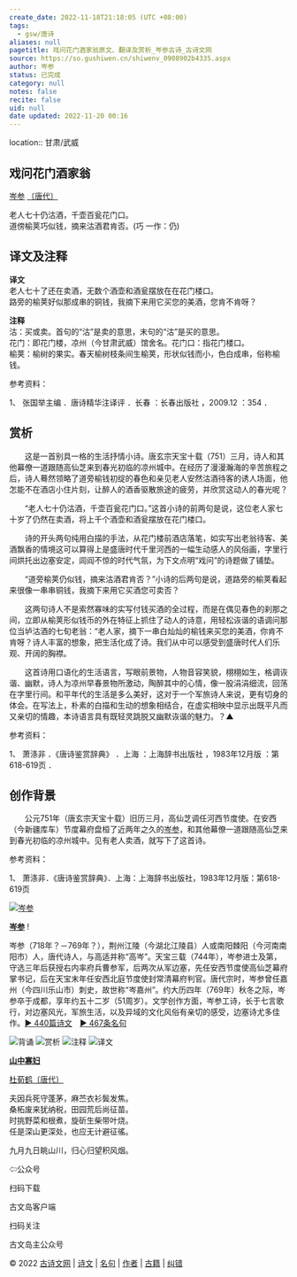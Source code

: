 ```yaml
---
create_date: 2022-11-18T21:18:05 (UTC +08:00)
tags:
  - gsw/唐诗
aliases: null
pagetitle: 戏问花门酒家翁原文、翻译及赏析_岑参古诗_古诗文网
source: https://so.gushiwen.cn/shiwenv_0908902b4335.aspx
author: 岑参
status: 已完成
category: null
notes: false
recite: false
uid: null
date updated: 2022-11-20 00:16
---
```


location:: 甘肃/武威

## 戏问花门酒家翁

[岑参](https://so.gushiwen.cn/authorv_0969d1da1ac1.aspx) [〔唐代〕](https://so.gushiwen.cn/shiwens/default.aspx?cstr=%e5%94%90%e4%bb%a3)

老人七十仍沽酒，千壶百瓮花门口。\
道傍榆荚巧似钱，摘来沽酒君肯否。(巧 一作：仍)

## 译文及注释

**译文**\
老人七十了还在卖酒，无数个酒壶和酒瓮摆放在在花门楼口。\
路旁的榆荚好似那成串的铜钱，我摘下来用它买您的美酒，您肯不肯呀？

**注释**\
沽：买或卖。首句的“沽”是卖的意思，末句的“沽”是买的意思。\
花门：即花门楼，凉州（今甘肃武威）馆舍名。花门口：指花门楼口。\
榆荚：榆树的果实。春天榆树枝条间生榆荚，形状似钱而小，色白成串，俗称榆钱。

参考资料：

1、 张国举主编 ．唐诗精华注译评 ．长春 ：长春出版社 ，2009.12 ：354 ．

## 赏析

　　这是一首别具一格的生活抒情小诗。唐玄宗天宝十载（751）三月，诗人和其他幕僚一道跟随高仙芝来到春光初临的凉州城中。在经历了漫漫瀚海的辛苦旅程之后，诗人蓦然领略了道旁榆钱初绽的春色和亲见老人安然沽酒待客的诱人场面，他怎能不在酒店小住片刻，让醉人的酒香驱散旅途的疲劳，并欣赏这动人的春光呢？

　　“老人七十仍沽酒，千壶百瓮花门口。”这首小诗的前两句是说，这位老人家七十岁了仍然在卖酒，将上千个酒壶和酒瓮摆放在花门楼口。

　　诗的开头两句纯用白描的手法，从花门楼前酒店落笔，如实写出老翁待客、美酒飘香的情境这可以算得上是盛唐时代千里河西的一幅生动感人的风俗画，字里行间烘托出边塞安定，闾阎不惊的时代气氛，为下文点明“戏问”的诗题做了铺垫。

　　“道旁榆荚仍似钱，摘来沽酒君肯否？”小诗的后两句是说，道路旁的榆荚看起来很像一串串铜钱，我摘下来用它买酒您可卖否？

　　这两句诗人不是索然寡味的实写付钱买酒的全过程，而是在偶见春色的刹那之间，立即从榆荚形似钱币的外在特征上抓住了动人的诗意，用轻松诙谐的语调问那位当垆沽酒的七旬老翁：“老人家，摘下一串白灿灿的榆钱来买您的美酒，你肯不肯呀？诗人丰富的想象，把生活化成了诗。我们从中可以感受到盛唐时代人们乐观、开阔的胸襟。

　　这首诗用口语化的生活语言，写眼前景物，人物音容笑貌，栩栩如生，格调诙谐、幽默，诗人为凉州早春景物所激动，陶醉其中的心情，像一股涓涓细流，回荡在字里行间。和平年代的生活是多么美好，这对于一个军旅诗人来说，更有切身的体会。在写法上，朴素的白描和生动的想象相结合，在虚实相映中显示出既平凡而又亲切的情趣，本诗语言具有既轻灵跳脱又幽默诙谐的魅力。？▲

参考资料：

1、 萧涤非 ．《唐诗鉴赏辞典》 ．上海 ：上海辞书出版社 ，1983年12月版 ：第618-619页 ．

## 创作背景

　　公元751年（唐玄宗天宝十载）旧历三月，高仙芝调任河西节度使。在安西（今新疆库车）节度幕府盘桓了近两年之久的[岑参](https://so.gushiwen.cn/authorv_0969d1da1ac1.aspx)，和其他幕僚一道跟随高仙芝来到春光初临的凉州城中。见有老人卖酒，就写下了这首诗。

参考资料：

1、 萧涤非．《唐诗鉴赏辞典》．上海：上海辞书出版社，1983年12月版：第618-619页

[![岑参](https://song.gushiwen.cn/authorImg/cencan.jpg)](https://so.gushiwen.cn/authorv_0969d1da1ac1.aspx)

[**岑参**](https://so.gushiwen.cn/authorv_0969d1da1ac1.aspx) !

岑参（718年？－769年？），荆州江陵（今湖北江陵县）人或南阳棘阳（今河南南阳市）人，唐代诗人，与高适并称“高岑”。天宝三载（744年），岑参进士及第，守选三年后获授右内率府兵曹参军，后两次从军边塞，先任安西节度使高仙芝幕府掌书记，后在天宝末年任安西北庭节度使封常清幕府判官。唐代宗时，岑参曾任嘉州（今四川乐山市）刺史，故世称“岑嘉州”。约大历四年（769年）秋冬之际，岑参卒于成都，享年约五十二岁（51周岁）。文学创作方面，岑参工诗，长于七言歌行，对边塞风光，军旅生活，以及异域的文化风俗有亲切的感受，边塞诗尤多佳作。[► 440篇诗文](https://so.gushiwen.cn/shiwens/default.aspx?astr=%e5%b2%91%e5%8f%82)　[► 467条名句](https://so.gushiwen.cn/mingjus/default.aspx?astr=%e5%b2%91%e5%8f%82)

![背诵](https://song.gushiwen.cn/siteimg/bei-pic.png) ![赏析](https://song.gushiwen.cn/siteimg/shang-pic.png) ![注释](https://song.gushiwen.cn/siteimg/zhu-pic.png) ![译文](https://song.gushiwen.cn/siteimg/yi-pic.png)

[**山中寡妇**](https://so.gushiwen.cn/shiwenv_1a1540ed20f8.aspx)

[杜荀鹤](https://so.gushiwen.cn/authorv.aspx?name=%e6%9d%9c%e8%8d%80%e9%b9%a4)[〔唐代〕](https://so.gushiwen.cn/shiwens/default.aspx?cstr=%e5%94%90%e4%bb%a3)

夫因兵死守蓬茅，麻苎衣衫鬓发焦。\
桑柘废来犹纳税，田园荒后尚征苗。\
时挑野菜和根煮，旋斫生柴带叶烧。\
任是深山更深处，也应无计避征徭。

九月九日眺山川，归心归望积风烟。

⇦公众号

扫码下载

古文岛客户端

扫码关注

古文岛主公众号

© 2022 [古诗文网](https://www.gushiwen.cn/) | [诗文](https://so.gushiwen.cn/shiwens/) | [名句](https://so.gushiwen.cn/mingjus/) | [作者](https://so.gushiwen.cn/authors/) | [古籍](https://so.gushiwen.cn/guwen/) | [纠错](https://so.gushiwen.cn/jiucuo.aspx?u=)
